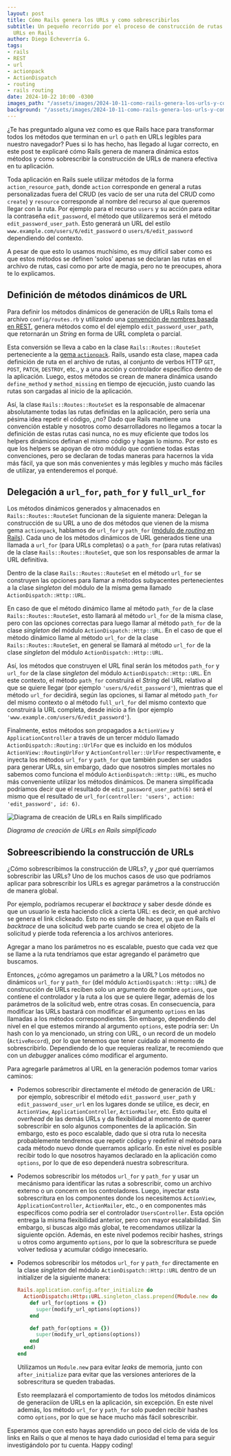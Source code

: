 ```yaml
---
layout: post
title: Cómo Rails genera los URLs y como sobrescribirlos
subtitle: Un pequeño recorrido por el proceso de construcción de rutas relativas y
  URLs en Rails
author: Diego Echeverría G.
tags:
- rails
- REST
- url
- actionpack
- ActionDispatch
- routing
- rails routing
date: 2024-10-22 10:00 -0300
images_path: "/assets/images/2024-10-11-como-rails-genera-los-urls-y-como-sobrescribirlos"
background: "/assets/images/2024-10-11-como-rails-genera-los-urls-y-como-sobrescribirlos/ruby-on-rails-logo.svg.png"
---
```

¿Te has preguntado alguna vez como es que Rails hace para transformar todos los métodos que terminan en `url` o `path` en URLs legibles para nuestro navegador? Pues si lo has hecho, has llegado al lugar correcto, en este post te explicaré cómo Rails genera de manera dinámica estos métodos y como sobrescribir la construcción de URLs de manera efectiva en tu aplicación.

Toda aplicación en Rails suele utilizar métodos de la forma `action_resource_path`, donde `action` corresponde en general a rutas personalizadas fuera del CRUD (es vacío de ser una ruta del CRUD como `create`) y `resource` corresponde al nombre del recurso al que queremos llegar con la ruta. Por ejemplo para el recurso `users` y su acción para editar la contraseña `edit_password`, el método que utilizaremos será el método `edit_password_user_path`. Esto generará un URL del estilo `www.example.com/users/6/edit_password` o `users/6/edit_password` dependiendo del contexto.

A pesar de que esto lo usamos muchísimo, es muy difícil saber como es que estos métodos se definen 'solos' apenas se declaran las rutas en el archivo de rutas, casi como por arte de magia, pero no te preocupes, ahora te lo explicamos.

## Definición de métodos dinámicos de URL

Para definir los métodos dinámicos de generación de URLs Rails toma el archivo `config/routes.rb` y utilizando una [convención de nombres basada en REST](https://guides.rubyonrails.org/routing.html), genera métodos como el del ejemplo `edit_password_user_path`, que retornarán un *String* en forma de URL completa o parcial.

Esta conversión se lleva a cabo en la clase `Rails::Routes::RouteSet` perteneciente a la [gema `actionpack`](https://github.com/rails/rails/tree/main/actionpack). Rails, usando esta clase, mapea cada definición de ruta en el archivo de rutas, al conjunto de verbos HTTP `GET`, `POST`, `PATCH`, `DESTROY`, etc., y a una acción y controlador específico dentro de la aplicación. Luego, estos métodos se crean de manera dinámica usando `define_method` y `method_missing` en tiempo de ejecución, justo cuando las rutas son cargadas al inicio de la aplicación.

Así, la clase `Rails::Routes::RouteSet` es la responsable de almacenar absolutamente todas las rutas definidas en la aplicación, pero sería una pésima idea repetir el código, ¿no? Dado que Rails mantiene una convención estable y nosotros como desarrolladores no llegamos a tocar la definición de estas rutas casi nunca, no es muy eficiente que todos los helpers dinámicos definan el mismo código y hagan lo mismo. Por esto es que los helpers se apoyan de otro módulo que contiene todas estas convenciones, pero se declaran de todas maneras para hacernos la vida más fácil, ya que son más convenientes y más legibles y mucho más fáciles de utilizar, ya entenderemos el porqué.

## Delegación a `url_for`, `path_for` y `full_url_for`

Los métodos dinámicos generados y almacenados en `Rails::Routes::RouteSet` funcionan de la siguiente manera: Delegan la construcción de su URL a uno de dos métodos que vienen de la misma gema `actionpack`, hablamos de `url_for` y `path_for` ([módulo de *routing* en Rails](https://api.rubyonrails.org/v7.2/classes/ActionDispatch/Routing.html)). Cada uno de los métodos dinámicos de URL generados tiene una llamada a `url_for` (para URLs completas) o a `path_for` (para rutas relativas) de la clase `Rails::Routes::RouteSet`, que son los responsables de armar la URL definitiva.

Dentro de la clase `Rails::Routes::RouteSet` en el método `url_for` se construyen las opciones para llamar a métodos subyacentes pertenecientes a la clase *singleton* del módulo de la misma gema llamado `ActionDispatch::Http::URL`.

En caso de que el método dinámico llame al método `path_for` de la clase `Rails::Routes::RouteSet`, esto llamará al método `url_for` de la misma clase, pero con las opciones correctas para luego llamar al método `path_for` de la clase *singleton* del módulo `ActionDispatch::Http::URL`. En el caso de que el método dinámico llame al método `url_for` de la clase `Rails::Routes::RouteSet`, en general se llamará al método `url_for` de la clase *singleton* del módulo `ActionDispatch::Http::URL`.

Así, los métodos que construyen el URL final serán los métodos `path_for` y `url_for` de la clase *singleton* del módulo `ActionDispatch::Http::URL`. En este contexto, el método `path_for` construirá el *String* del URL relativo al que se quiere llegar (por ejemplo `'users/6/edit_password'`), mientras que el método `url_for` decidirá, según las opciones, si llamar al método `path_for` del mismo contexto o al método `full_url_for` del mismo contexto que construirá la URL completa, desde inicio a fin (por ejemplo `'www.example.com/users/6/edit_password'`).

Finalmente, estos métodos son propagados a `ActionView` y `ApplicationController` a través de un tercer módulo llamado `ActionDispatch::Routing::UrlFor` que es incluido en los módulos `ActionView::RoutingUrlFor` y `ActionController::UrlFor` respectivamente, e inyecta los métodos `url_for` y `path_for` que también pueden ser usados para generar URLs, sin embargo, dado que nosotros simples mortales no sabemos como funciona el módulo `ActionDispatch::Http::URL`, es mucho más conveniente utilizar los métodos dinámicos. De manera simplificada podríamos decir que el resultado de `edit_password_user_path(6)` será el mismo que el resultado de `url_for(controller: 'users', action: 'edit_password', id: 6)`.

![Diagrama de creación de URLs en Rails simplificado]({{page.images_path}}/rails-creacion-de-urls.png)

*Diagrama de creación de URLs en Rails simplificado*

## Sobreescribiendo la construcción de URLs

¿Cómo sobrescribimos la construcción de URLs?, y ¿por qué querríamos sobrescribir las URLs? Uno de los muchos casos de uso que podríamos aplicar para sobrescribir los URLs es agregar parámetros a la construcción de manera global.

Por ejemplo, podríamos recuperar el *backtrace* y saber desde dónde es que un usuario le esta haciendo click a cierta URL: es decir, en qué archivo se genera el link clickeado. Esto no es simple de hacer, ya que en Rails el *backtrace* de una solicitud web parte cuando se crea el objeto de la solicitud y pierde toda referencia a los archivos anteriores.

Agregar a mano los parámetros no es escalable, puesto que cada vez que se llame a la ruta tendríamos que estar agregando el parámetro que buscamos.

Entonces, ¿cómo agregamos un parámetro a la URL? Los métodos no dinámicos `url_for` y `path_for` (del módulo `ActionDispatch::Http::URL`) de construcción de URLs reciben solo un argumento de nombre `options`, que contiene el controlador y la ruta a los que se quiere llegar, además de los parámetros de la solicitud web, entre otras cosas. En consecuencia, para modificar las URLs bastará con modificar el argumento `options` en las llamadas a los métodos correspondientes. Sin embargo, dependiendo del nivel en el que estemos mirando al argumento `options`, este podría ser: Un hash con lo ya mencionado, un string con URL, o un record de un modelo (`ActiveRecord`), por lo que tenemos que tener cuidado al momento de sobrescribirlo. Dependiendo de lo que requieras realizar, te recomiendo que con un *debugger* analices cómo modificar el argumento.

Para agregarle parámetros al URL en la generación podemos tomar varios caminos:

* Podemos sobrescribir directamente el método de generación de URL: por ejemplo, sobrescribir el método `edit_password_user_path` y `edit_password_user_url` en los lugares donde se utilice, es decir, en `ActionView`, `ApplicationController`, `ActionMailer`, etc. Esto quita el *overhead* de las demás URLs y da flexibilidad al momento de querer sobrescribir en solo algunos componentes de la aplicación. Sin embargo, esto es poco escalable, dado que si otra ruta lo necesita probablemente tendremos que repetir código y redefinir el método para cada método nuevo donde querramos aplicarlo. En este nivel es posible recibir todo lo que nosotros hayamos declarado en la aplicación como `options`, por lo que de eso dependerá nuestra sobrescritura.

* Podemos sobrescribir los métodos `url_for` y `path_for` y usar un mecánismo para identificar las rutas a sobrescribir, como un archivo externo o un concern en los controladores. Luego, inyectar esta sobrescritura en los componentes donde los necesitemos `ActionView`, `ApplicationController`, `ActionMailer`, etc., o en componentes más específicos como podría ser el controlador `UsersController`. Esta opción entrega la misma flexibilidad anterior, pero con mayor escalabilidad. Sin embargo, si buscas algo más global, te recomendamos utilizar la siguiente opción. Además, en este nivel podemos recibir hashes, strings u otros como argumento `options`, por lo que la sobrescritura se puede volver tediosa y acumular código innecesario.

* Podemos sobrescribir los métodos `url_for` y `path_for` directamente en la clase *singleton* del módulo `ActionDispatch::Http::URL` dentro de un initializer de la siguiente manera:

  ```ruby
  Rails.application.config.after_initialize do
    ActionDispatch::Http::URL.singleton_class.prepend(Module.new do
      def url_for(options = {})
        super(modify_url_options(options))
      end

      def path_for(options = {})
        super(modify_url_options(options))
      end
    end)
  end
  ```

  Utilizamos un `Module.new` para evitar *leaks* de memoria, junto con `after_initialize` para evitar que las versiones anteriores de la sobrescritura se queden trabadas.

  Esto reemplazará el comportamiento de todos los métodos dinámicos de generaciíon de URLs en la aplicación, sin excepción. En este nivel además, los método `url_for` y `path_for` solo pueden recibir hashes como `options`, por lo que se hace mucho más fácil sobrescribir.

Esperamos que con esto hayas aprendido un poco del ciclo de vida de los links en Rails o que al menos te haya dado curiosidad el tema para seguir investigándolo por tu cuenta. Happy coding!
